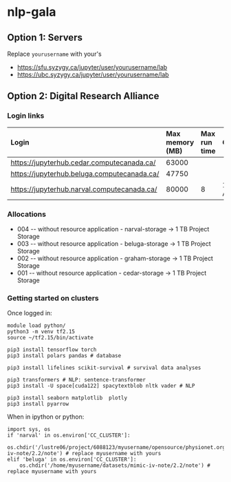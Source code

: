 # nlp-gala

## Option 1: Servers

Replace ```yourusername``` with your's
- https://sfu.syzygy.ca/jupyter/user/yourusername/lab
- https://ubc.syzygy.ca/jupyter/user/yourusername/lab

## Option 2: Digital Research Alliance 

### Login links

| Login | Max memory (MB) | Max run time | GRU(s)? |
| :-- | :-- | :-- | :-- |
| https://jupyterhub.cedar.computecanada.ca/ |  63000 | | |
| https://jupyterhub.beluga.computecanada.ca/ | 47750 | | | 
| https://jupyterhub.narval.computecanada.ca/ | 80000 | 8 | 1x A700 |  

### Allocations	
- 004 -- without resource application - narval-storage → 1 TB Project Storage
- 003 -- without resource application - beluga-storage → 1 TB Project Storage
- 002 -- without resource application - graham-storage → 1 TB Project Storage
- 001 -- without resource application - cedar-storage → 1 TB Project Storage

### Getting started on clusters

Once logged in:
```
module load python/
python3 -m venv tf2.15
source ~/tf2.15/bin/activate

pip3 install tensorflow torch
pip3 install polars pandas # database

pip3 install lifelines scikit-survival # survival data analyses

pip3 transformers # NLP: sentence-transformer
pip3 install -U space[cuda122] spacytextblob nltk vader # NLP

pip3 install seaborn matplotlib  plotly
pip3 install pyarrow
```

When in ipython or python:
```
import sys, os
if 'narval' in os.environ['CC_CLUSTER']:
    os.chdir('/lustre06/project/6088123/myusername/opensource/physionet.org/files/mimic-iv-note/2.2/note') # replace myusername with yours 
elif 'beluga' in os.environ['CC_CLUSTER']:
    os.chdir('/home/myusername/datasets/mimic-iv-note/2.2/note') # replace myusername with yours
```
